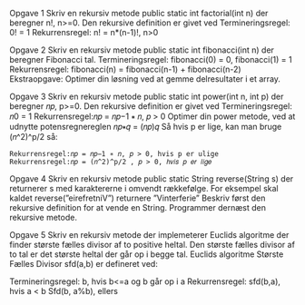 Opgave 1
Skriv en rekursiv metode public static int factorial(int n) der beregner n!, n>=0.
Den rekursive definition er givet ved
    Termineringsregel: 0! = 1
    Rekurrensregel: n! = n*(n-1)!, n>0

Opgave 2
Skriv en rekursiv metode public static int fibonacci(int n) der beregner
Fibonacci tal.
    Termineringsregel: fibonacci(0) = 0, fibonacci(1) = 1
    Rekurrensregel: fibonacci(n) = fibonacci(n-1) + fibonacci(n-2)
Ekstraopgave: Optimer din løsning ved at gemme delresultater i et array.

Opgave 3
Skriv en rekursiv metode public static int power(int n, int p) der beregner 𝑛𝑝,
p>=0.
Den rekursive definition er givet ved
    Termineringsregel: 𝑛0 = 1
    Rekurrensregel:𝑛𝑝 = 𝑛𝑝−1 ∗ 𝑛, 𝑝 > 0
Optimer din power metode, ved at udnytte potensregnereglen
    𝑛𝑝∗𝑞 = (𝑛𝑝)𝑞
Så hvis p er lige, kan man bruge (𝑛^2)^p/2
så:

    Rekurrensregel:𝑛𝑝 = 𝑛𝑝−1 ∗ 𝑛, 𝑝 > 0, hvis p er ulige
    Rekurrensregel:𝑛𝑝 = (𝑛^2)^p/2 , 𝑝 > 0, ℎ𝑣𝑖𝑠 𝑝 𝑒𝑟 𝑙𝑖𝑔𝑒

Opgave 4
Skriv en rekursiv metode public static String reverse(String s) der returnerer s
med karaktererne i omvendt rækkefølge. For eksempel skal kaldet
reverse(”eirefretniV”) returnere ”Vinterferie”
Beskriv først den rekursive definition for at vende en String. Programmer
dernæst den rekursive metode.

Opgave 5
Skriv en rekursiv metode der implemeterer Euclids algoritme der finder største
fælles divisor af to positive heltal. Den største fælles divisor af to tal er det
største heltal der går op i begge tal. Euclids algoritme Største Fælles Divisor
sfd(a,b) er defineret ved:

Termineringsregel: b, hvis b<=a og b går op i a
Rekurrensregel: sfd(b,a), hvis a < b
Sfd(b, a%b), ellers

